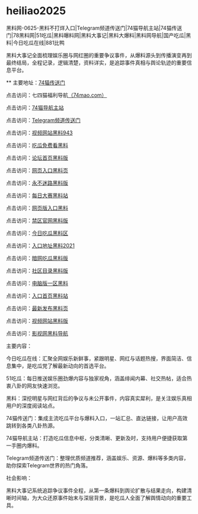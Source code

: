 # heiliao2025
黑料网-0625-黑料不打烊入口|Telegram频道传送门|74猫导航主站|74猫传送门|78黑料网|51吃瓜|黑料曝料网|黑料大事记|黑料大爆料|黑料网导航|国产吃瓜|黑料|今日吃瓜在线|881比鸭

黑料大事记全面梳理娱乐圈与网红圈的重要争议事件，从爆料源头到传播演变再到最终结局，全程记录，逻辑清楚，资料详实，是追踪事件真相与舆论轨迹的重要信息平台。

** 主要地址：<a href="https://74mao.com/">74猫传送门</a>

点击访问：七四猫福利导航<a href="https://74mao.com/">（74mao.com）</a>

点击访问：<a href="https://74mao.com/">74猫导航主站</a>

点击访问：<a href="https://74mao.com/">Telegram频道传送门</a>

点击访问：<a href="https://hj-1295.pages.dev/">视频网站黑料943</a>  

点击访问：<a href="https://hj-1301.pages.dev/">吃瓜免费看黑料</a>  

点击访问：<a href="https://hj-952.pages.dev/">论坛首页黑料版</a>  

点击访问：<a href="https://hj-953.pages.dev/">网页入口黑料页</a>  

点击访问：<a href="https://hj-954.pages.dev/">永不迷路黑料版</a>  

点击访问：<a href="https://hj-955.pages.dev/">每日大赛黑料站</a>  

点击访问：<a href="https://hj-956.pages.dev/">网页版入口黑料</a>  

点击访问：<a href="https://hj-957.pages.dev/">禁区官网黑料版</a>  

点击访问：<a href="https://hj-958.pages.dev/">今日吃瓜黑料区</a>  

点击访问：<a href="https://hj-959.pages.dev/">入口地址黑料2021</a>  

点击访问：<a href="https://hj-947.pages.dev/">暗网吃瓜黑料版</a>  

点击访问：<a href="https://hj-948.pages.dev/">社区目录黑料版</a>  

点击访问：<a href="https://hj-949.pages.dev/">电脑版一区黑料</a>  

点击访问：<a href="https://hj-950.pages.dev/">入口首页黑料站</a>  

点击访问：<a href="https://hj-951.pages.dev/">最新发布黑料页</a>  

点击访问：<a href="https://hj-840.pages.dev/">视频网站黑料版</a>  

点击访问：<a href="https://hj-842.pages.dev/">影视网黑料导航</a>  

主要内容：

今日吃瓜在线：汇聚全网娱乐新鲜事，紧跟明星、网红与话题热搜，界面简洁、信息集中，是吃瓜党了解最新动向的首选平台。

51吃瓜：每日推送娱乐圈劲爆内容与独家视角，涵盖绯闻内幕、社交热帖，适合热衷八卦的网友快速浏览。

黑料：深挖明星与网红背后的争议与未公开事件，内容真实犀利，是关注娱乐真相用户的深度阅读站点。

74猫传送门：集成主流吃瓜平台与爆料入口，一站汇总、直达链接，让用户高效跳转到各类八卦热源。

74猫导航主站：打造吃瓜信息中枢，分类清晰、更新及时，支持用户便捷获取第一手圈内爆料。

Telegram频道传送门：整理优质频道推荐，涵盖娱乐、资源、爆料等多类内容，助你探索Telegram世界的热门角落。

社会影响：

黑料大事记系统追踪争议事件全程，从第一条爆料到舆论扩散与结果走向，构建清晰时间轴，为大众还原事件始末与深层背景，是吃瓜人全面了解舆情动向的重要工具。
<span style="display:none;">[Canonical link](）</span>
